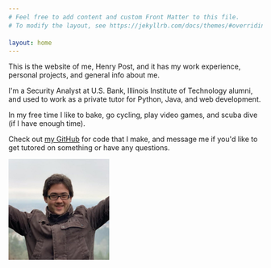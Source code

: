 ```yaml
---
# Feel free to add content and custom Front Matter to this file.
# To modify the layout, see https://jekyllrb.com/docs/themes/#overriding-theme-defaults

layout: home
---
```


This is the website of me, Henry Post, and it has my work experience, personal projects, and general info about me.

I'm a Security Analyst at U.S. Bank, Illinois Institute of Technology alumni, and used to work as a private tutor for Python, Java, and web development.

In my free time I like to bake, go cycling, play video games, and scuba dive (if I have enough time).

Check out [my GitHub](https://github.com/HenryFBP/) for code that I make, and message me if you'd like to get tutored on something or have any questions.

<img src="/static/images/headshot.jpg" alt="A headshot of me." width="200px"/>
